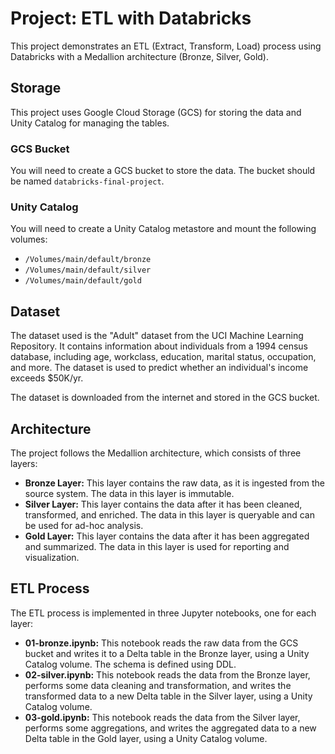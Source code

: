 
# Project: ETL with Databricks

This project demonstrates an ETL (Extract, Transform, Load) process using Databricks with a Medallion architecture (Bronze, Silver, Gold).

## Storage

This project uses Google Cloud Storage (GCS) for storing the data and Unity Catalog for managing the tables.

### GCS Bucket

You will need to create a GCS bucket to store the data. The bucket should be named `databricks-final-project`.

### Unity Catalog

You will need to create a Unity Catalog metastore and mount the following volumes:

*   `/Volumes/main/default/bronze`
*   `/Volumes/main/default/silver`
*   `/Volumes/main/default/gold`

## Dataset

The dataset used is the "Adult" dataset from the UCI Machine Learning Repository. It contains information about individuals from a 1994 census database, including age, workclass, education, marital status, occupation, and more. The dataset is used to predict whether an individual's income exceeds $50K/yr.

The dataset is downloaded from the internet and stored in the GCS bucket.

## Architecture

The project follows the Medallion architecture, which consists of three layers:

*   **Bronze Layer:** This layer contains the raw data, as it is ingested from the source system. The data in this layer is immutable.
*   **Silver Layer:** This layer contains the data after it has been cleaned, transformed, and enriched. The data in this layer is queryable and can be used for ad-hoc analysis.
*   **Gold Layer:** This layer contains the data after it has been aggregated and summarized. The data in this layer is used for reporting and visualization.

## ETL Process

The ETL process is implemented in three Jupyter notebooks, one for each layer:

*   **01-bronze.ipynb:** This notebook reads the raw data from the GCS bucket and writes it to a Delta table in the Bronze layer, using a Unity Catalog volume. The schema is defined using DDL.
*   **02-silver.ipynb:** This notebook reads the data from the Bronze layer, performs some data cleaning and transformation, and writes the transformed data to a new Delta table in the Silver layer, using a Unity Catalog volume.
*   **03-gold.ipynb:** This notebook reads the data from the Silver layer, performs some aggregations, and writes the aggregated data to a new Delta table in the Gold layer, using a Unity Catalog volume.
